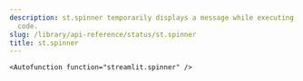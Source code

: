 ```yaml
---
description: st.spinner temporarily displays a message while executing a block of
  code.
slug: /library/api-reference/status/st.spinner
title: st.spinner
---
```


`<Autofunction function="streamlit.spinner" />`